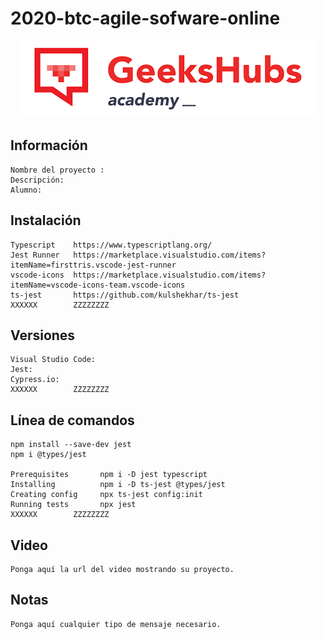 # 2020-btc-agile-sofware-online

<p align="center">
    <img src="https://github.com/GeeksHubsAcademy/2020-geekshubs-media/blob/master/image/logo.png" >	
</p>


## Información
```
Nombre del proyecto :
Descripción:
Alumno:
```

## Instalación
```
Typescript    https://www.typescriptlang.org/
Jest Runner   https://marketplace.visualstudio.com/items?itemName=firsttris.vscode-jest-runner
vscode-icons  https://marketplace.visualstudio.com/items?itemName=vscode-icons-team.vscode-icons
ts-jest       https://github.com/kulshekhar/ts-jest 
XXXXXX        ZZZZZZZZ
```

## Versiones
```
Visual Studio Code: 
Jest:
Cypress.io:
XXXXXX        ZZZZZZZZ
```

## Línea de comandos
```
npm install --save-dev jest
npm i @types/jest

Prerequisites       npm i -D jest typescript	
Installing          npm i -D ts-jest @types/jest	
Creating config     npx ts-jest config:init	
Running tests	    npx jest
XXXXXX        ZZZZZZZZ
```

## Video
```
Ponga aquí la url del video mostrando su proyecto.
```

## Notas
```
Ponga aquí cualquier tipo de mensaje necesario.
```
